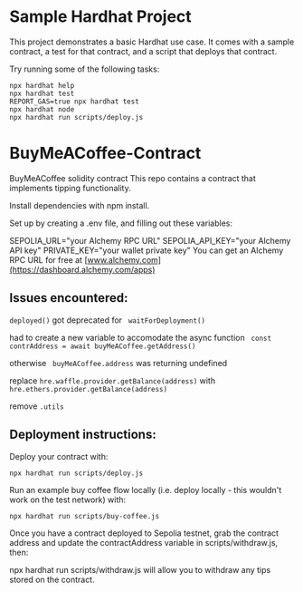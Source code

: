# Sample Hardhat Project

This project demonstrates a basic Hardhat use case. It comes with a sample contract, a test for that contract, and a script that deploys that contract.

Try running some of the following tasks:

```shell
npx hardhat help
npx hardhat test
REPORT_GAS=true npx hardhat test
npx hardhat node
npx hardhat run scripts/deploy.js
```
# BuyMeACoffee-Contract

BuyMeACoffee solidity contract
This repo contains a contract that implements tipping functionality.

Install dependencies with npm install.

Set up by creating a .env file, and filling out these variables:

SEPOLIA_URL="your Alchemy RPC URL"
SEPOLIA_API_KEY="your Alchemy API key"
PRIVATE_KEY="your wallet private key"
You can get an Alchemy RPC URL for free at [www.alchemy.com](https://dashboard.alchemy.com/apps)

## Issues encountered:
``` deployed() ``` got deprecated for ``` waitForDeployment()```

had to create a new variable to accomodate the async function ``` const contrAddress = await buyMeACoffee.getAddress()```

otherwise ``` buyMeACoffee.address``` was returning undefined

replace ```hre.waffle.provider.getBalance(address)``` with ```hre.ethers.provider.getBalance(address)```

remove ```.utils```

## Deployment instructions:
Deploy your contract with:
```
npx hardhat run scripts/deploy.js
```
Run an example buy coffee flow locally (i.e. deploy locally - this wouldn't work on the test network) with:
```
npx hardhat run scripts/buy-coffee.js
```
Once you have a contract deployed to Sepolia testnet, grab the contract address and update the contractAddress variable in scripts/withdraw.js, then:

npx hardhat run scripts/withdraw.js
will allow you to withdraw any tips stored on the contract.
